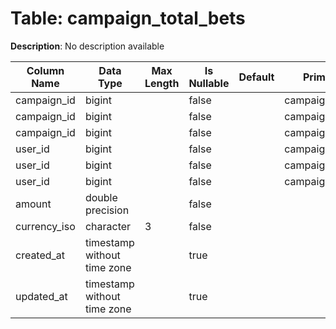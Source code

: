 # Table: campaign_total_bets

**Description**: No description available

| Column Name | Data Type | Max Length | Is Nullable | Default | Primary Key | Foreign Key |
|-------------|-----------|------------|-------------|---------|-------------|-------------|
| campaign_id | bigint |  | false |  | campaign_total_bets | campaigns |
| campaign_id | bigint |  | false |  | campaign_total_bets | campaign_total_bets |
| campaign_id | bigint |  | false |  | campaign_total_bets | campaign_total_bets |
| user_id | bigint |  | false |  | campaign_total_bets | campaign_total_bets |
| user_id | bigint |  | false |  | campaign_total_bets | campaign_total_bets |
| user_id | bigint |  | false |  | campaign_total_bets | users |
| amount | double precision |  | false |  |  |  |
| currency_iso | character | 3 | false |  |  |  |
| created_at | timestamp without time zone |  | true |  |  |  |
| updated_at | timestamp without time zone |  | true |  |  |  |
